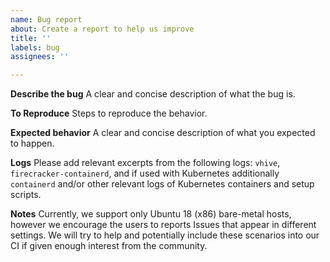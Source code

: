 ```yaml
---
name: Bug report
about: Create a report to help us improve
title: ''
labels: bug
assignees: ''

---
```


**Describe the bug**
A clear and concise description of what the bug is.

**To Reproduce**
Steps to reproduce the behavior.

**Expected behavior**
A clear and concise description of what you expected to happen.

**Logs**
Please add relevant excerpts from the following logs: `vhive`, `firecracker-containerd`,
and if used with Kubernetes additionally `containerd` and/or other relevant
logs of Kubernetes containers and setup scripts.

**Notes**
Currently, we support only Ubuntu 18 (x86) bare-metal hosts, however
we encourage the users to reports Issues that appear in different settings.
We will try to help and potentially include these scenarios into our CI
if given enough interest from the community.
